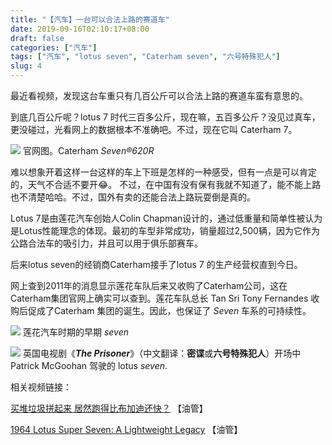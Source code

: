 ```yaml
---
title: "【汽车】一台可以合法上路的赛道车"
date: 2019-09-16T02:10:17+08:00
draft: false
categories: ["汽车"]
tags: ["汽车", "lotus seven", "Caterham seven", "六号特殊犯人"]
slug: 4
---
```


最近看视频，发现这台车重只有几百公斤可以合法上路的赛道车蛮有意思的。

到底几百公斤呢？lotus 7 时代三百多公斤，现在嘛，五百多公斤？没见过真车，更没碰过，光看网上的数据根本不准确吧。不过，现在它叫 Caterham 7。

![](https://img.dtz9.net/imgs/2019/09/8983693b5ad99fa2.jpg)
官网图。Caterham *Seven®620R*

难以想象开着这样一台这样的车上下班是怎样的一种感受，但有一点是可以肯定的，天气不合适不要开😂。
不过，在中国有没有保有我就不知道了，能不能上路也不清楚哈哈。不过，国外有卖的还能合法上路玩耍倒是真的。

Lotus 7是由莲花汽车创始人Colin Chapman设计的，通过低重量和简单性被认为是Lotus性能理念的体现。最初的车型非常成功，销量超过2,500辆，因为它作为公路合法车的吸引力，并且可以用于俱乐部赛车。

后来lotus seven的经销商Caterham接手了lotus 7 的生产经营权直到今日。

网上查到2011年的消息显示莲花车队后来又收购了Caterham公司，这在Caterham集团官网上确实可以查到。莲花车队总长 Tan Sri Tony Fernandes 收购后促成了Caterham 集团的诞生。因此，也保证了 *Seven* 车系的可持续性。

![](https://img.dtz9.net/imgs/2019/09/a310f7c937c99b3c.jpg)
莲花汽车时期的早期 *seven*



![](https://img.dtz9.net/imgs/2019/09/47a21bae401eafa0.jpg)
英国电视剧《***The Prisoner***》（中文翻译：**密谍**或**六号特殊犯人**）开场中 Patrick McGoohan 驾驶的 lotus *seven*.

相关视频链接：

[买堆垃圾拼起来 居然跑得比布加迪还快？](https://www.youtube.com/watch?v=o5VyQraSc3M) 【油管】

[1964 Lotus Super Seven: A Lightweight Legacy](https://www.youtube.com/watch?v=F0btJhizRXA) 【油管】